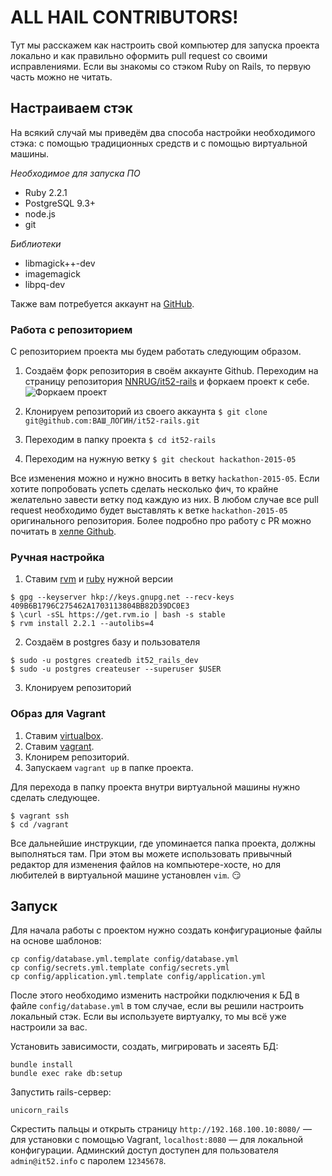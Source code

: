 # ALL HAIL CONTRIBUTORS!

Тут мы расскажем как настроить свой компьютер для запуска проекта локально и как правильно оформить pull request со своими исправлениями.
Если вы знакомы со стэком Ruby on Rails, то первую часть можно не читать.

## Настраиваем стэк

На всякий случай мы приведём два способа настройки необходимого стэка: с помощью традиционных средств и с помощью виртуальной машины.

*Необходимое для запуска ПО*

* Ruby 2.2.1
* PostgreSQL 9.3+
* node.js
* git

*Библиотеки*

* libmagick++-dev
* imagemagick
* libpq-dev

Также вам потребуется аккаунт на [GitHub](https://github.com).

### Работа с репозиторием

С репозиторием проекта мы будем работать следующим образом.

1. Создаём форк репозитория в своём аккаунте Github.
Переходим на страницу репозитория [NNRUG/it52-rails](https://github.com/NNRUG/it52-rails) и форкаем проект к себе.
![Форкаем проект](http://take.ms/UOfFV)

2. Клонируем репозиторий из своего аккаунта
`$ git clone git@github.com:ВАШ_ЛОГИН/it52-rails.git`

3. Переходим в папку проекта
`$ cd it52-rails`

4. Переходим на нужную ветку
`$ git checkout hackathon-2015-05`

Все изменения можно и нужно вносить в ветку `hackathon-2015-05`. Если хотите попробовать успеть сделать несколько фич, то крайне желательно завести ветку под каждую из них.
В любом случае все pull request необходимо будет выставлять к ветке `hackathon-2015-05` оригинального репозитория. Более подробно про работу с PR можно почитать в [хелпе Github](https://help.github.com/articles/using-pull-requests/).

### Ручная настройка

1. Ставим [rvm](https://rvm.io/) и [ruby](http://www.ruby-lang.org/en/) нужной версии
```
$ gpg --keyserver hkp://keys.gnupg.net --recv-keys 409B6B1796C275462A1703113804BB82D39DC0E3
$ \curl -sSL https://get.rvm.io | bash -s stable
$ rvm install 2.2.1 --autolibs=4
```

2. Создаём в postgres базу и пользователя
```
$ sudo -u postgres createdb it52_rails_dev
$ sudo -u postgres createuser --superuser $USER
```

3. Клонируем репозиторий

### Образ для Vagrant

1. Ставим [virtualbox](https://www.virtualbox.org/wiki/Downloads).
2. Ставим [vagrant](https://www.vagrantup.com/downloads.html).
3. Клонирем репозиторий.
4. Запускаем `vagrant up` в папке проекта.

Для перехода в папку проекта внутри виртуальной машины нужно сделать следующее.
```
$ vagrant ssh
$ cd /vagrant
```
Все дальнейшие инструкции, где упоминается папка проекта, должны выполняться там.
При этом вы можете использовать привычный редактор для изменения файлов на компьютере-хосте, но для любителей в виртуальной машине установлен `vim`. :smirk:

## Запуск

Для начала работы с проектом нужно создать конфигурационые файлы на основе шаблонов:

    cp config/database.yml.template config/database.yml
    cp config/secrets.yml.template config/secrets.yml
    cp config/application.yml.template config/application.yml

После этого необходимо изменить настройки подключения к БД в файле `config/database.yml` в том случае, если вы решили настроить локальный стэк. Если вы используете виртуалку, то мы всё уже настроили за вас.

Установить зависимости, создать, мигрировать и засеять БД:

    bundle install
    bundle exec rake db:setup

Запустить rails-сервер:

    unicorn_rails

Скрестить пальцы и открыть страницу `http://192.168.100.10:8080/` — для установки с помощью Vagrant, `localhost:8080` — для локальной конфигурации.
Админский доступ доступен для пользователя `admin@it52.info` с паролем `12345678`.
